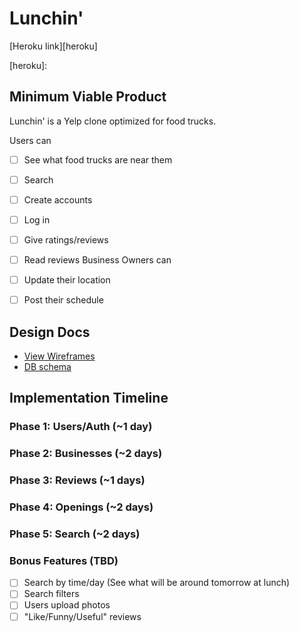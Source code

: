 # Lunchin'

[Heroku link][heroku]

[heroku]: 

## Minimum Viable Product
Lunchin' is a Yelp clone optimized for food trucks.

Users can
- [ ] See what food trucks are near them
- [ ] Search
- [ ] Create accounts
- [ ] Log in
- [ ] Give ratings/reviews
- [ ] Read reviews
Business Owners can
- [ ] Update their location
- [ ] Post their schedule


## Design Docs
* [View Wireframes][views]
* [DB schema][schema]

[views]: ./docs/views.md
[schema]: ./docs/schema.md

## Implementation Timeline

### Phase 1: Users/Auth (~1 day)

### Phase 2: Businesses (~2 days)

### Phase 3: Reviews (~1 days)

### Phase 4: Openings (~2 days)

### Phase 5: Search (~2 days)

### Bonus Features (TBD)
- [ ] Search by time/day (See what will be around tomorrow at lunch)
- [ ] Search filters
- [ ] Users upload photos
- [ ] "Like/Funny/Useful" reviews
